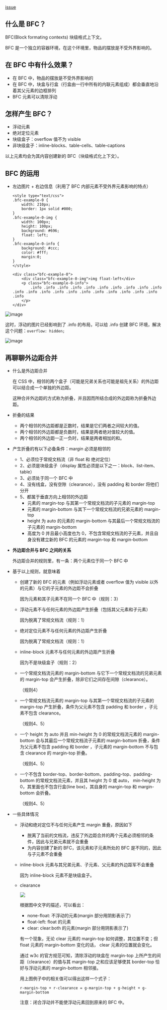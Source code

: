 [issue](https://github.com/hoperyy/blog/issues/16)

## 什么是 BFC？

BFC(Block formating contexts) 块级格式上下文。

BFC 是一个独立的容器环境，在这个环境里，物品的摆放是不受外界影响的。

## 在 BFC 中有什么效果？

+	在 BFC 中，物品的摆放是不受外界影响的
+	在 BFC 中，块盒与行盒（行盒由一行中所有的内联元素组成）都会垂直地沿着其父元素的边框排列
+	BFC 元素可以清除浮动

## 怎样产生 BFC？

+	浮动元素
+	绝对定位元素
+	块级盒子：overflow 值不为 visible
+	非块级盒子：inline-blocks、table-cells、table-captions

以上元素均会为其内容创建新的 BFC（块级格式化上下文）。

## BFC 的运用

+	左边图片 + 右边信息（利用了 BFC 内部元素不受外界元素影响的特点）

	```
	<style type="text/css">
	.bfc-example-0 {
		width: 210px;
		border: 1px solid #000;
	}
	.bfc-example-0-img {
		width: 100px;
		height: 100px;
		background: #696;
		float: left;
	}
	.bfc-example-0-info {
		background: #ccc;
		color: #fff;
		margin:0;
	}	
	</style>

	<div class="bfc-example-0">
		<div class="bfc-example-0-img">img float-left</div>
		<p class="bfc-example-0-info">
			.info .info .info .info .info .info .info .info .info .info .info .info .info .info .info .info .info .info .info .info .info .info 
		</p>
	</div>
	```

![image](https://user-images.githubusercontent.com/5757051/27517352-a39246f2-59fd-11e7-85e7-1504fa2a0fa1.png)


  这时，浮动的图片已经影响到了 .info 的布局，可以给 .info 创建 BFC 环境，解决这个问题：`overflow: hidden;`

         
  ![image](https://user-images.githubusercontent.com/5757051/27517365-da867e12-59fd-11e7-87d5-cbbc6e29082e.png)
	

## 再聊聊外边距合并

+	什么是外边距合并

	在 CSS 中，相邻的两个盒子（可能是兄弟关系也可能是祖先关系）的外边距可以结合成一个单独的外边距。

	这种合并外边距的方式称为折叠，并且因而所结合成的外边距称为折叠外边距。

+	折叠的结果

	+	两个相邻的外边距都是正数时，结果是它们两者之间较大的值。
	+	两个相邻的外边距都是负数时，结果是两者绝对值较大的值。
	+	两个相邻的外边距一正一负时，结果是两者相加的和。

+	产生折叠的有以下必备条件：margin 必须是相邻的
	
	+	1、必须位于常规文档流（非 float 和 绝对定位）
	+	2、必须是块级盒子（display 属性必须是以下之一：block、list-item、table）
	+	3、必须处于同一个 BFC 中
	+	4、没有线盒，没有空隙（clearance），没有 padding 和 border 将他们分开
	+	5、都属于垂直方向上相邻的外边距
		+	元素的 margin-top 与其第一个常规文档流的子元素的 margin-top
		+	元素的 margin-bottom 与其下一个常规文档流的兄弟元素的 margin-top
		+	height 为 auto 的元素的 margin-bottom 与其最后一个常规文档流的子元素的 margin-bottom
		+	高度为 0 并且最小高度也为 0，不包含常规文档流的子元素，并且自身没有建立新的 BFC 的元素的 margin-top 和 margin-bottom

+	**外边距合并与 BFC 之间的关系**

	外边距合并的规则里，有一条：两个元素位于同一个 BFC 中

+	基于以上规则，就意味着
	
	+	创建了新的 BFC 的元素（例如浮动元素或者 overflow 值为 visible 以外的元素）与它的子元素的外边距不会折叠

		因为元素和其子元素不在同一个 BFC 中（规则：3）

	+	浮动元素不与任何元素的外边距产生折叠（包括其父元素和子元素）

		因为脱离了常规文档流（规则：1）

	+	绝对定位元素不与任何元素的外边距产生折叠

		因为脱离了常规文档流（规则：1）

	+	inline-block 元素不与任何元素的外边距产生折叠

		因为不是块级盒子（规则：2）

	+	一个常规文档流元素的 margin-bottom 与它下一个常规文档流的兄弟元素的 margin-top 会产生折叠，除非它们之间存在间隙（clearance）。

		（规则4）

	+	一个常规文档流元素的 margin-top 与其第一个常规文档流的子元素的 margin-top 产生折叠，条件为父元素不包含 padding 和 border ，子元素不包含 clearance。

		（规则4、5）

	+	一个 height 为 auto 并且 min-height 为 0 的常规文档流元素的 margin-bottom 会与其最后一个常规文档流子元素的 margin-bottom 折叠，条件为父元素不包含 padding 和 border ，子元素的 margin-bottom 不与包含 clearance 的 margin-top 折叠。

		（规则4、5）

	+	一个不包含 border-top、border-bottom、padding-top、padding-bottom 的常规文档流元素，并且其 height 为 0 或 auto， min-height 为 0，其里面也不包含行盒(line box)，其自身的 margin-top 和 margin-bottom 会折叠。

		（规则4、5）

+	一些具体情况

	+	浮动和绝对定位不与任何元素产生 margin 重叠，原因如下

		+	脱离了当前的文档流，违反了外边距合并的两个元素必须相邻的条件，因此与兄弟元素就不会重叠
		+	为内容创建了新的 BFC，该元素和子元素所处的 BFC 是不同的，因此与子元素不会重叠

	+	inline-block 元素与其兄弟元素、子元素、父元素的外边距军不会重叠

		因为 inline-block 元素不是块级盒子。

	+	clearance

		<img src="http://cdn2.w3cplus.com/cdn/farfuture/i8a8BoTw7r0VM_q1xZ_uX5dPybQw6gqTebBLQWnb8fs/mtime:1421034944/sites/default/files/styles/print_image/public/baiyaimages/margin-colla-3.jpg">

		根据图中文字的描述，可以看出：

		+	none-float: 不浮动的元素(margin 部分用阴影表示了)
		+	float-left: float 的元素
		+	clear: clear:both 的元素(margin 部分用阴影表示了)

		有一个现象，无论 clear 元素的 margin-top 如何调整，其位置不变；但 float 元素的 margin-bottom 变化的话， clear 元素的位置就会变化。

		通过 w3c 的官方规范可知，清除浮动的块盒在 margin-top 上所产生的间距（clearance）的值与其 margin-top 之和应该足够使其 border-top 恰好与浮动元素的 margin-bottom 相邻接。

		用上图例子中的相关值可以得出这样一个式子：

		`r-margin-top + r-clearance = g-margin-top + g-height + g-margin-bottom`

		注意：闭合浮动并不能使浮动元素回到原来的 BFC 中。
